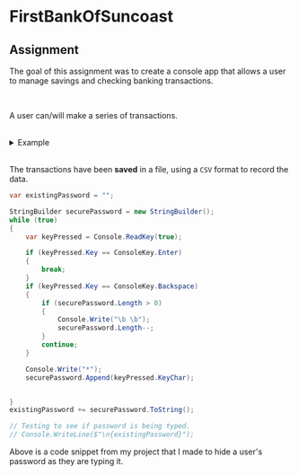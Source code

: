 # FirstBankOfSuncoast

## Assignment

The goal of this assignment was to create a console app that allows a user to manage savings and checking banking transactions.

<br/>

A user can/will make a series of transactions.

<br/>

<details>
<summary>Example</summary>
<br/> 
Handle the following transactions: 
<br/><br/>
A user deposits $10 to their savings 
<br/> 
Then withdraws $8 from their savings 
<br/>
Then deposits $25 to their checking 
<br/><br/>
The user has three transactions to consider 
<br/><br/>
In this case, the user's savings balance is $2 and their checking balance is $25
</details>

<br/>

The transactions have been **saved** in a file, using a `CSV` format to record the data.

```csharp
var existingPassword = "";

StringBuilder securePassword = new StringBuilder();
while (true)
{
    var keyPressed = Console.ReadKey(true);

    if (keyPressed.Key == ConsoleKey.Enter)
    {
        break;
    }
    if (keyPressed.Key == ConsoleKey.Backspace)
    {
        if (securePassword.Length > 0)
        {
            Console.Write("\b \b");
            securePassword.Length--;
        }
        continue;
    }

    Console.Write("*");
    securePassword.Append(keyPressed.KeyChar);


}
existingPassword += securePassword.ToString();

// Testing to see if password is being typed.
// Console.WriteLine($"\n{existingPassword}");
```

Above is a code snippet from my project that I made to hide a user's password as they are typing it.
